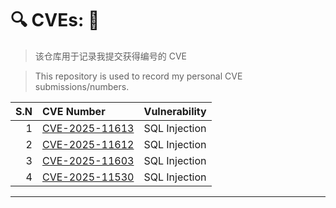 # 🔍 CVEs: 🎯

> 该仓库用于记录我提交获得编号的 CVE

> This repository is used to record my personal CVE submissions/numbers.

| S.N | CVE Number | Vulnerability |
|-----:|:---|:---|
| 1 | [CVE-2025-11613](cves/CVE-2025-11613.md) | SQL Injection |
| 2 | [CVE-2025-11612](cves/CVE-2025-11612.md) | SQL Injection |
| 3 | [CVE-2025-11603](cves/CVE-2025-11603.md) | SQL Injection |
| 4 | [CVE-2025-11530](cves/CVE-2025-11530.md) | SQL Injection |

---
